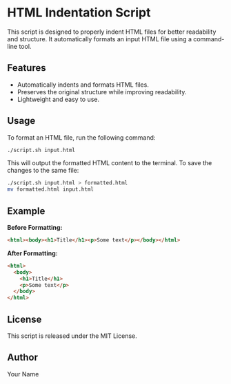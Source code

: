 # HTML Indentation Script

This script is designed to properly indent HTML files for better readability and structure. It automatically formats an input HTML file using a command-line tool.

## Features
- Automatically indents and formats HTML files.
- Preserves the original structure while improving readability.
- Lightweight and easy to use.

## Usage
To format an HTML file, run the following command:

```bash
./script.sh input.html
```

This will output the formatted HTML content to the terminal. To save the changes to the same file:

```bash
./script.sh input.html > formatted.html
mv formatted.html input.html
```

## Example
**Before Formatting:**
```html
<html><body><h1>Title</h1><p>Some text</p></body></html>
```

**After Formatting:**
```html
<html>
  <body>
    <h1>Title</h1>
    <p>Some text</p>
  </body>
</html>
```

## License
This script is released under the MIT License.

## Author
Your Name

